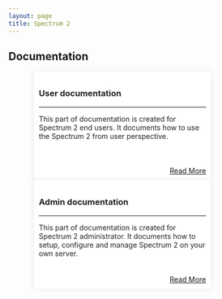 ```yaml
---
layout: page
title: Spectrum 2
---
```


## Documentation

<div style="position: relative; width: 330px; height:194px; float:left;  color: #222; background-color: #fff;border-radius: 2px;-moz-border-radius: 2px;-webkit-border-radius: 2px;  padding: 10px; margin: 0 3px; box-shadow: 0 0 10px rgba(0,0,0,.1); margin-left:50px;">
<h3>User documentation</h3>
<hr/>
This part of documentation is created for Spectrum 2 end users. It documents how to use the Spectrum 2 from user perspective.
<br/>
<a style="   position: absolute;bottom: 10px; right: 10px;" href="/documentation/user.html">Read More</a>
</div>

<div style="position: relative;width: 330px; height:194px; float:left; color: #222; background-color: #fff;border-radius: 2px;-moz-border-radius: 2px;-webkit-border-radius: 2px;  padding: 10px; margin: 0 3px; box-shadow: 0 0 10px rgba(0,0,0,.1);margin-left: 50px;">
<h3>Admin documentation</h3>
<hr/>
This part of documentation is created for Spectrum 2 administrator. It documents how to setup, configure and manage Spectrum 2 on your own server.
<a style="   position: absolute;bottom: 10px; right: 10px;" href="/documentation/admin.html">Read More</a>

</div>

<div style="clear: both;"></div> 
